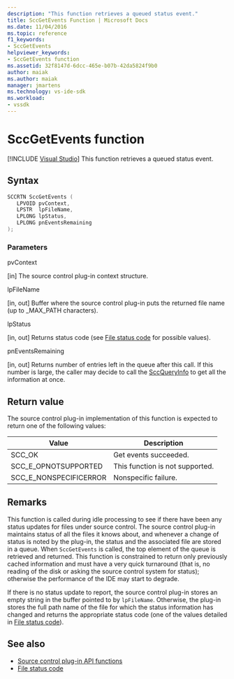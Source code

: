 ```yaml
---
description: "This function retrieves a queued status event."
title: SccGetEvents Function | Microsoft Docs
ms.date: 11/04/2016
ms.topic: reference
f1_keywords:
- SccGetEvents
helpviewer_keywords:
- SccGetEvents function
ms.assetid: 32f8147d-6dcc-465e-b07b-42da5824f9b0
author: maiak
ms.author: maiak
manager: jmartens
ms.technology: vs-ide-sdk
ms.workload:
- vssdk
---
```

# SccGetEvents function

 [!INCLUDE [Visual Studio](~/includes/applies-to-version/vs-windows-only.md)]
This function retrieves a queued status event.

## Syntax

```cpp
SCCRTN SccGetEvents (
   LPVOID pvContext,
   LPSTR  lpFileName,
   LPLONG lpStatus,
   LPLONG pnEventsRemaining
);
```

### Parameters
 pvContext

[in] The source control plug-in context structure.

 lpFileName

[in, out] Buffer where the source control plug-in puts the returned file name (up to _MAX_PATH characters).

 lpStatus

[in, out] Returns status code (see [File status code](../extensibility/file-status-code-enumerator.md) for possible values).

 pnEventsRemaining

[in, out] Returns number of entries left in the queue after this call. If this number is large, the caller may decide to call the [SccQueryInfo](../extensibility/sccqueryinfo-function.md) to get all the information at once.

## Return value
 The source control plug-in implementation of this function is expected to return one of the following values:

|Value|Description|
|-----------|-----------------|
|SCC_OK|Get events succeeded.|
|SCC_E_OPNOTSUPPORTED|This function is not supported.|
|SCC_E_NONSPECIFICERROR|Nonspecific failure.|

## Remarks
 This function is called during idle processing to see if there have been any status updates for files under source control. The source control plug-in maintains status of all the files it knows about, and whenever a change of status is noted by the plug-in, the status and the associated file are stored in a queue. When `SccGetEvents` is called, the top element of the queue is retrieved and returned. This function is constrained to return only previously cached information and must have a very quick turnaround (that is, no reading of the disk or asking the source control system for status); otherwise the performance of the IDE may start to degrade.

 If there is no status update to report, the source control plug-in stores an empty string in the buffer pointed to by `lpFileName`. Otherwise, the plug-in stores the full path name of the file for which the status information has changed and returns the appropriate status code (one of the values detailed in [File status code](../extensibility/file-status-code-enumerator.md)).

## See also
- [Source control plug-in API functions](../extensibility/source-control-plug-in-api-functions.md)
- [File status code](../extensibility/file-status-code-enumerator.md)
